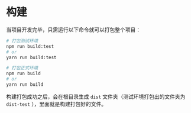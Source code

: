 # 构建

当项目开发完毕，只需运行以下命令就可以打包整个项目：

```sh
# 打包测试环境
npm run build:test
# or
yarn run build:test

# 打包正式环境
npm run build
# or
yarn run build
```

构建打包成功之后，会在根目录生成 `dist` 文件夹（测试环境打包出的文件夹为 `dist-test` ），里面就是构建打包好的文件。